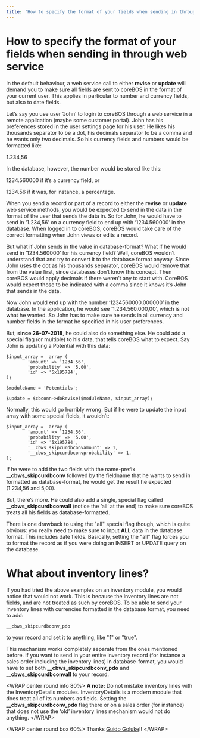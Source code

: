 ```yaml
---
title: 'How to specify the format of your fields when sending in through web service'
---
```


How to specify the format of your fields when sending in through web service
============================================================================

In the default behaviour, a web service call to either **revise** or
**update** will demand you to make sure all fields are sent to coreBOS
in the format of your current user. This applies in particular to number
and currency fields, but also to date fields.

Let’s say you use user ‘John’ to login to coreBOS through a web service
in a remote application (maybe some customer portal). John has his
preferences stored in the user settings page for his user. He likes his
thousands separator to be a dot, his decimals separator to be a comma
and he wants only two decimals. So his currency fields and numbers would
be formatted like:

1.234,56

In the database, however, the number would be stored like this:

1234.560000 if it’s a currency field, or

1234.56 if it was, for instance, a percentage.

When you send a record or part of a record to either the **revise** or
**update** web service methods, you would be expected to send in the
data in the format of the user that sends the data in. So for John, he
would have to send in ‘1.234,56’ on a currency field to end up with
‘1234.560000’ in the database. When logged in to coreBOS, coreBOS would
take care of the correct formatting when John views or edits a record.

But what if John sends in the value in database-format? What if he would
send in ‘1234.560000’ for his currency field? Well, coreBOS wouldn’t
understand that and try to convert it to the database format anyway.
Since John uses the dot as his thousands separator, coreBOS would remove
that from the value first, since databases don’t know this concept. Then
coreBOS would apply decimals if there weren’t any to start with. CoreBOS
would expect those to be indicated with a comma since it knows it’s John
that sends in the data.

Now John would end up with the number ‘1234560000.000000’ in the
database. In the application, he would see ‘1.234.560.000,00’, which is
not what he wanted. So John has to make sure he sends in all currency
and number fields in the format he specified in his user preferences.

But, **since 26-07-2018**, he could also do something else. He could add
a special flag (or multiple) to his data, that tells coreBOS what to
expect. Say John is updating a Potential with this data:

    $input_array =  array (
            'amount' => '1234.56',
            'probability' => '5.00',
            'id' => '5x195784',
    );

    $moduleName = 'Potentials';

    $update = $cbconn->doRevise($moduleName, $input_array);

Normally, this would go horribly wrong. But if he were to update the
input array with some special fields, it wouldn’t:

    $input_array =  array (
            'amount' => '1234.56',
            'probability' => '5.00',
            'id' => '5x195784',
            '__cbws_skipcurdbconvamount' => 1,
            '__cbws_skipcurdbconvprobability' => 1,
    );

If he were to add the two fields with the name-prefix
**\_\_cbws\_skipcurdbconv** followed by the fieldname that he wants to
send in formatted as database-format, he would get the result he
expected (1.234,56 and 5,00).

But, there’s more. He could also add a single, special flag called
**\_\_cbws\_skipcurdbconvall** (notice the ‘all’ at the end) to make
sure coreBOS treats all his fields as database-formatted.

There is one drawback to using the "all" special flag though, which is
quite obvious: you really need to make sure to input **ALL** data in the
database format. This includes date fields. Basically, setting the "all"
flag forces you to format the record as if you were doing an INSERT or
UPDATE query on the database.

What about inventory lines?
===========================

If you had tried the above examples on an inventory module, you would
notice that would not work. This is because the inventory lines are not
fields, and are not treated as such by coreBOS. To be able to send your
inventory lines with currencies formatted in the database format, you
need to add:

    __cbws_skipcurdbconv_pdo

to your record and set it to anything, like "1" or "true".

This mechanism works completely separate from the ones mentioned before.
If you want to send in your entire inventory record (for instance a
sales order including the inventory lines) in database-format, you would
have to set both **\_\_cbws\_skipcurdbconv\_pdo** and
**\_\_cbws\_skipcurdbconvall** to your record.

&lt;WRAP center round info 80%&gt; **A note:** Do not mistake inventory
lines with the InventoryDetails modules. InventoryDetails is a modern
module that does treat all of its numbers as fields. Setting the
**\_\_cbws\_skipcurdbconv\_pdo** flag there or on a sales order (for
instance) that does not use the ‘old’ inventory lines mechanism would
not do anything. &lt;/WRAP&gt;

&lt;WRAP center round box 60%&gt; Thanks [Guido
Goluke](https://github.com/Luke1982)!! &lt;/WRAP&gt;
